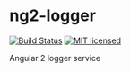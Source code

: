 # ng2-logger

[![Build Status](https://travis-ci.org/noemi-salaun/ng2-logger.svg?branch=master)](https://travis-ci.org/noemi-salaun/ng2-logger)
[![MIT licensed](https://img.shields.io/badge/license-MIT-blue.svg)](https://github.com/noemi-salaun/ng2-logger/blob/master/LICENSE)

Angular 2 logger service
